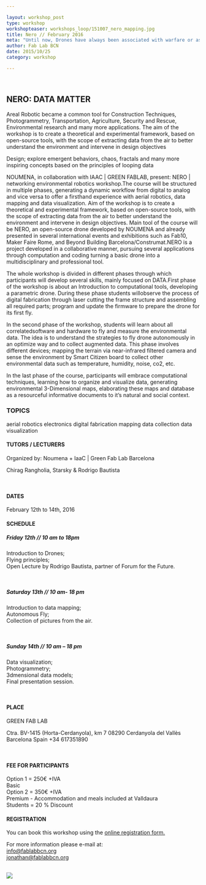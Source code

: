 ```yaml
---

layout: workshop_post
type: workshop
workshopteaser: workshops_loop/151007_nero_mapping.jpg
title: Nero // February 2016
meta: "Until now, Drones have always been associated with warfare or as a military robot aircrafts. However these days drone technology is becoming more and more affordable and mainstream, making it ideal for a wide range of applied research applications. "
author: Fab Lab BCN
date: 2015/10/25
category: workshop

---
```


<br>

<h2>NERO: DATA MATTER</h2>

Areal Robotic became a common tool for Construction Techniques, Photogrammetry, Transportation, Agriculture, Security and Rescue, Environmental research and many more applications. The aim of the workshop is to create a theoretical and experimental framework, based on open-source tools, with the scope of extracting data from the air to better understand the environment and intervene in design objectives
 
Design; explore emergent behaviors, chaos, fractals and many more inspiring concepts based on the principles of looping data

NOUMENA, in collaboration with IAAC | GREEN FABLAB, present: NERO | networking environmental robotics workshop.The course will be structured in multiple phases, generating a dynamic workflow from digital to analog and vice versa to offer a firsthand experience with aerial robotics, data mapping and data visualization. Aim of the workshop is to create a theoretical and experimental framework, based on open-source tools, with the scope of extracting data from the air to better understand the environment and intervene in design objectives. Main tool of the course will be NERO, an open-source drone developed by NOUMENA and already presented in several international events and exhibitions such as Fab10, Maker Faire Rome, and Beyond Building Barcelona/Construmat.NERO is a project developed in a collaborative manner, pursuing several applications through computation and coding turning a basic drone into a multidisciplinary and professional tool.

The whole workshop is divided in different phases through which participants will develop several skills, mainly focused on DATA.First phase of the workshop is about an Introduction to computational tools, developing a parametric drone. During these phase students willobserve the process of digital fabrication through laser cutting the frame structure and assembling all required parts; program and update the firmware to prepare the drone for its first fly.

In the second phase of the workshop, students will learn about all correlatedsoftware and hardware to fly and measure the environmental data.  The idea is to understand the strategies to fly drone autonomously in an optimize way and to collect augmented data. This phase involves different devices; mapping the terrain via near-infrared filtered camera and sense the environment by Smart Citizen board to collect other environmental data such as temperature, humidity, noise, co2, etc.

In the last phase of the course, participants will embrace computational techniques, learning how to organize and visualize data, generating environmental 3-Dimensional maps, elaborating these maps and database as a resourceful informative documents to it’s natural and social context.

<h3>TOPICS</h3>
aerial robotics
electronics
digital fabrication
mapping
data collection
data visualization


<br>
<h4>TUTORS / LECTURERS</h4>
Organized by: Noumena + IaaC | Green Fab Lab Barcelona

Chirag Rangholia, Starsky & Rodrigo Bautista


<br>
<h4>DATES</h4>
February 12th to 14th, 2016

<h4>SCHEDULE</h4>
<h5>Friday 12th // 10 am to 18pm</h5>

Introduction to Drones;<br>
Flying principles;<br>
Open Lecture by Rodrigo Bautista, partner of Forum for the Future.<br>

<br>
<h5>Saturday 13th // 10 am- 18 pm</h5>

Introduction to data mapping;<br>
Autonomous Fly;<br>
Collection of pictures from the air.<br>

<br>
<h5>Sunday 14th // 10 am – 18 pm</h5>

Data visualization;<br>
Photogrammetry;<br>
3dmensional data models;<br>
Final presentation session.<br>

<br>
<h4>PLACE</h4>
GREEN FAB LAB

Ctra. BV-1415 (Horta-Cerdanyola), km 7 
08290 Cerdanyola del Vallès 
Barcelona 
Spain
+34 617351890 

<br>
<h4>FEE FOR PARTICIPANTS</h4>
Option 1 = 250€ +IVA<br>
Basic
<br>
Option 2 = 350€ +IVA<br>
Premium - Accommodation and meals included at Valldaura
<br>
Students = 20 % Discount


<br>
<h4>REGISTRATION</h4>
You can book this workshop using the <a target="_blank" href="http://valldaura.fikket.es/event/nero"><u>online registration form.</u></a>    


For more information please e-mail at:<br>
info@fablabbcn.org<br>
jonathan@fablabbcn.org<br>



<br>

<img src="{{site.baseurl}}{{ site.url }}/img/workshops/workshops_loop/151007_nero_mapping.jpg">


